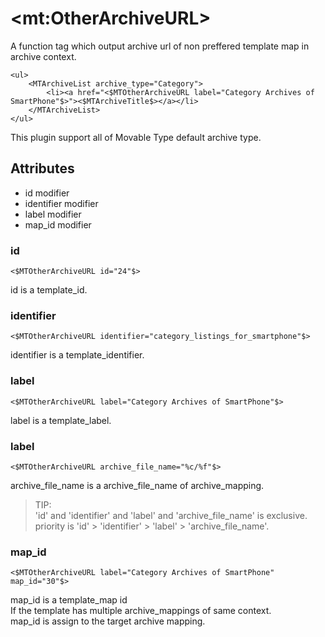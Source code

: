 # &lt;mt:OtherArchiveURL&gt;

A function tag which output archive url of non preffered template map in archive context.

    <ul>
        <MTArchiveList archive_type="Category">
            <li><a href="<$MTOtherArchiveURL label="Category Archives of SmartPhone"$>"><$MTArchiveTitle$></a></li>
        </MTArchiveList>
    </ul>

This plugin support all of Movable Type default archive type.

## Attributes

- id modifier
- identifier modifier
- label modifier
- map_id modifier

### id

    <$MTOtherArchiveURL id="24"$>

id is a template_id.

### identifier

    <$MTOtherArchiveURL identifier="category_listings_for_smartphone"$>

identifier is a template_identifier.

### label

    <$MTOtherArchiveURL label="Category Archives of SmartPhone"$>

label is a template_label.

### label

    <$MTOtherArchiveURL archive_file_name="%c/%f"$>

archive_file_name is a archive_file_name of archive_mapping.

> TIP:  
> 'id' and 'identifier' and 'label' and 'archive_file_name' is exclusive.  
> priority is 'id' &gt; 'identifier' &gt; 'label' &gt; 'archive_file_name'.  

### map_id

    <$MTOtherArchiveURL label="Category Archives of SmartPhone" map_id="30"$>

map_id is a template_map id  
If the template has multiple archive_mappings of same context.  
map_id is assign to the target archive mapping.  
